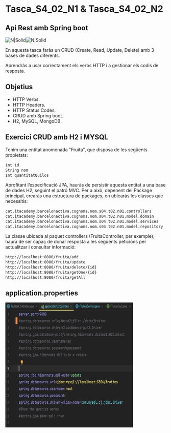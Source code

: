 # Tasca_S4_02_N1 & Tasca_S4_02_N2
## Api Rest amb Spring boot

![N|Solid](https://res.cloudinary.com/crunchbase-production/image/upload/c_lpad,h_170,w_170,f_auto,b_white,q_auto:eco,dpr_1/g8fordbc3yi5ivrurkxe)![N|Solid](https://logistreak.com/images/icon/mysql.png)


En aquesta tasca faràs un CRUD (Create, Read, Update, Delete) amb 3 bases de dades diferents.

Aprendràs a usar correctament els verbs HTTP i a gestionar els codis de resposta.


## Objetius
- HTTP Verbs.
- HTTP Headers.
- HTTP Status Codes.
- CRUD amb Spring boot.
- H2, MySQL, MongoDB.

## Exercici CRUD amb H2 i MYSQL
Tenim una entitat anomenada "Fruita", que disposa de les següents propietats:

    int id
    String nom
    Int quantitatQuilos

Aprofitant l’especificació JPA, hauràs de persistir aquesta entitat a una base de dades H2, seguint el patró MVC. Per a això, depenent del Package principal, crearàs una estructura de packages, on ubicaràs les classes que necessitis:

    cat.itacademy.barcelonactiva.cognoms.nom.s04.t02.n01.controllers
    cat.itacademy.barcelonactiva.cognoms.nom.s04.t02.n01.model.domain
    cat.itacademy.barcelonactiva.cognoms.nom.s04.t02.n01.model.services
    cat.itacademy.barcelonactiva.cognoms.nom.s04.t02.n01.model.repository

La classe ubicada al paquet controllers (FruitaController, per exemple), haurà de ser capaç de donar resposta a les següents peticions per actualitzar i consultar informació:

    http://localhost:8080/fruita/add
    http://localhost:8080/fruita/update
    http://localhost:8080/fruita/delete/{id}
    http://localhost:8080/fruita/getOne/{id}
    http://localhost:8080/fruita/getAll

## application.properties

 <img src="https://github.com/gonzashan/Tasca_S4_02_N1/blob/main/application-properties.png" height="390" width="400" >
